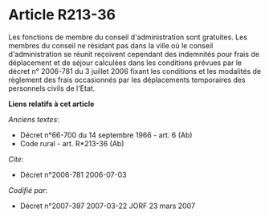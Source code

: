 # Article R213-36

Les fonctions de membre du conseil d'administration sont gratuites. Les membres du conseil ne résidant pas dans la ville où
le conseil d'administration se réunit reçoivent cependant des indemnités pour frais de déplacement et de séjour calculées
dans les conditions prévues par le décret n° 2006-781 du 3 juillet 2006 fixant les conditions et les modalités de règlement
des frais occasionnés par les déplacements temporaires des personnels civils de l'Etat.

**Liens relatifs à cet article**

_Anciens textes_:

  - Décret n°66-700 du 14 septembre 1966 - art. 6 (Ab)
  - Code rural - art. R*213-36 (Ab)

_Cite_:

  - Décret n°2006-781 2006-07-03

_Codifié par_:

  - Décret n°2007-397 2007-03-22 JORF 23 mars 2007
